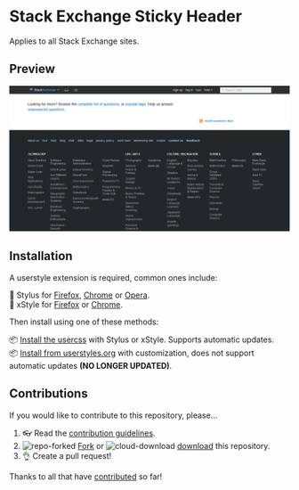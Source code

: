 # Stack Exchange Sticky Header

Applies to all Stack Exchange sites.

## Preview
![SE-sticky-header](images/SE-sticky-header.png)

## Installation

A userstyle extension is required, common ones include:

🎨 Stylus for [Firefox](https://addons.mozilla.org/en-US/firefox/addon/styl-us/), [Chrome](https://chrome.google.com/webstore/detail/stylus/clngdbkpkpeebahjckkjfobafhncgmne) or [Opera](https://addons.opera.com/en-gb/extensions/details/stylus/).<br>
🎨 xStyle for [Firefox](https://addons.mozilla.org/firefox/addon/xstyle/) or [Chrome](https://chrome.google.com/webstore/detail/xstyle/hncgkmhphmncjohllpoleelnibpmccpj).

Then install using one of these methods:

📦 [Install the usercss](https://github.com/StylishThemes/StackExchange-Sticky-Header/raw/master/stack-exchange-sticky-header.user.css) with Stylus or xStyle. Supports automatic updates.<br>
📦 [Install from userstyles.org](https://userstyles.org/styles/136521) with customization, does not support automatic updates **(NO LONGER UPDATED)**.<br>

## Contributions

If you would like to contribute to this repository, please...

1. 👓 Read the [contribution guidelines](./CONTRIBUTING.md).
2. ![repo-forked](https://user-images.githubusercontent.com/136959/42383736-c4cb0db8-80fd-11e8-91ca-12bae108bccc.png) [Fork](https://github.com/StylishThemes/StackExchange-Sticky-Header/fork) or ![cloud-download](https://user-images.githubusercontent.com/136959/42401932-9ee9cae0-813d-11e8-8691-16e29a85d3b9.png) [download](https://github.com/StylishThemes/StackExchange-Sticky-Header/archive/master.zip) this repository.
3. 👌 Create a pull request!

Thanks to all that have [contributed](./AUTHORS) so far!

